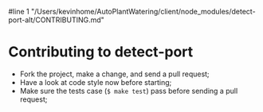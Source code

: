 #line 1 "/Users/kevinhome/AutoPlantWatering/client/node_modules/detect-port-alt/CONTRIBUTING.md"
# Contributing to detect-port

- Fork the project, make a change, and send a pull request;
- Have a look at code style now before starting;
- Make sure the tests case (`$ make test`) pass before sending a pull request;
